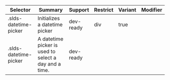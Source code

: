 

| Selector | Summary | Support | Restrict | Variant | Modifier |
|-------|-------|-------|-------|-------|-------|
| .slds-datetime-picker | Initializes a datetime picker | dev-ready | div | true |   |
| .slds-datetime-picker | A datetime picker is used to select a day and a time. | dev-ready |   |   |   |